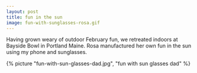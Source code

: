 ```yaml
---
layout: post
title: fun in the sun
image: fun-with-sunglasses-rosa.gif
---
```


Having grown weary of outdoor February fun, we retreated indoors at Bayside Bowl in Portland Maine.  Rosa manufactured her own fun in the sun using my phone and sunglasses.

<!--more-->
{% picture "fun-with-sun-glasses-dad.jpg", "fun with sun glasses dad"  %} 
